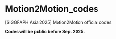 # Motion2Motion_codes
[SIGGRAPH Asia 2025] Motion2Motion official codes



**Codes will be public before Sep. 2025.**
